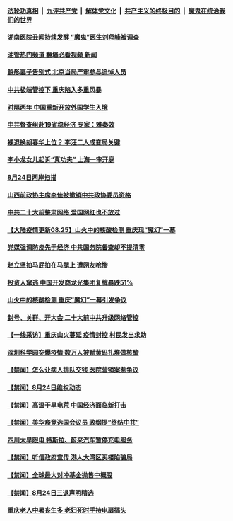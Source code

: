 ####  [法轮功真相](../../../../basic/blob/master/README.md?t=08251431) &nbsp;|&nbsp; [九评共产党](../../../../9ping.md/blob/master/README.md?t=08251431) &nbsp;|&nbsp; [解体党文化](../../../../jtdwh.md/blob/master/README.md?t=08251431)  &nbsp;|&nbsp; [共产主义的终极目的](../../../../gczydzjmd.md/blob/master/README.md?t=08251431) &nbsp;|&nbsp; [魔鬼在统治我们的世界](../../../../mgztzwmdsj.md/blob/master/README.md?t=08251431) 



#### [湖南医院丑闻持续发酵 “魔鬼”医生刘翔峰被调查](../pages/prog204/a103510561.md?t=08251431) 

#### [油管热门频道 翻墙必看视频 新闻](http://45.76.130.85:81/youtube.html?08251431)

#### [鲍彤妻子告别式 北京当局严审参与追悼人员](../pages/prog204/a103510528.md?t=08251431) 

#### [中共极端管控下 重庆陷入多重风暴](../pages/prog204/a103510506.md?t=08251431) 

#### [时隔两年 中国重新开放外国学生入境](../pages/prog204/a103510518.md?t=08251431) 

#### [中共督查组赴19省稳经济 专家：难奏效](../pages/prog204/a103510511.md?t=08251431) 

#### [裸退换胡春华上位？ 李汪二人成变局关键](../pages/prog204/a103510508.md?t=08251431) 

#### [李小龙女儿起诉“真功夫” 上海一审开庭](../pages/prog204/a103510458.md?t=08251431) 

#### [8月24日两岸扫描](../pages/prog204/a103510350.md?t=08251431) 

#### [山西前政协主席李佳被撤销中共政协委员资格](../pages/prog204/a103510373.md?t=08251431) 

#### [中共二十大前整肃网络 爱国网红也不放过](../pages/prog204/a103510347.md?t=08251431) 

#### [【大陆疫情更新08.25】山火中的核酸检测 重庆现“魔幻”一幕](../pages/prog204/a103497127.md?t=08251431) 


#### [党媒强调防疫先于经济 中共国务院督查却不提清零](../pages/prog204/a103510249.md?t=08251431) 

#### [赵立坚拍马屁拍在马腿上 遭网友呛惨](../pages/prog204/a103510254.md?t=08251431) 

#### [投资人窜逃 中国开发商龙光集团复牌暴跌51%](../pages/prog204/a103510097.md?t=08251431) 

#### [山火中的核酸检测 重庆“魔幻”一幕引发争议](../pages/prog204/a103510130.md?t=08251431) 

#### [封号、关群、开大会 二十大前中共升级网络管控](../pages/prog204/a103510149.md?t=08251431) 

#### [【一线采访】重庆山火蔓延 疫情封控 村民发出求助](../pages/prog204/a103510115.md?t=08251431) 

#### [深圳科学园突爆疫情 数万人被赋黄码扎堆做核酸](../pages/prog204/a103510134.md?t=08251431) 

#### [【禁闻】怎么让病人排队交钱 医院营销案惹争议](../pages/prog204/a103510021.md?t=08251431) 

#### [【禁闻】8月24日维权动态](../pages/prog204/a103510004.md?t=08251431) 

#### [【禁闻】高温干旱电荒 中国经济面临新打击](../pages/prog204/a103510017.md?t=08251431) 

#### [【禁闻】美华裔竞选国会议员 政纲提“终结中共”](../pages/prog204/a103510015.md?t=08251431) 

#### [四川大旱限电 特斯拉、蔚来汽车暂停充电服务](../pages/prog204/a103509990.md?t=08251431) 

#### [【禁闻】听信政府宣传 港人大湾区买楼陷骗局](../pages/prog204/a103510006.md?t=08251431) 

#### [【禁闻】全球最大对冲基金抛售中概股](../pages/prog204/a103510019.md?t=08251431) 

#### [【禁闻】8月24日三退声明精选](../pages/prog204/a103510008.md?t=08251431) 

#### [重庆老人中暑丧生多 老妇死时手持电扇插头](../pages/prog204/a103509971.md?t=08251431) 

<img src='http://gfw-breaker.win/goodnews/indexes/prog204.md' width='0px' height='0px'/>

